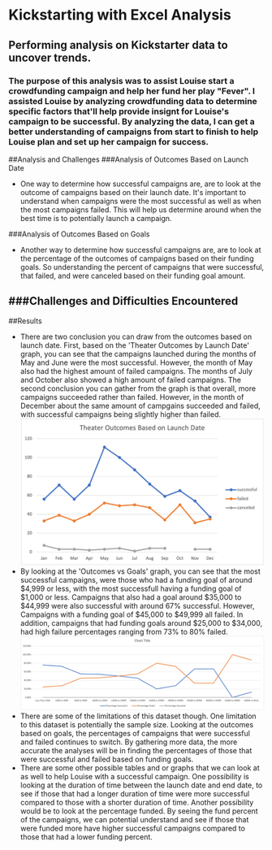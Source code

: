 # Kickstarting with Excel Analysis
## Performing analysis on Kickstarter data to uncover trends.
### The purpose of this analysis was to assist Louise start a crowdfunding campaign and help her fund her play "Fever". I assisted Louise by analyzing crowdfunding data to determine specific factors that'll help provide insignt for Louise's campaign to be successful. By analyzing the data, I can get a better understanding of campaigns from start to finish to help Louise plan and set up her campaign for success. 

##Analysis and Challenges
###Analysis of Outcomes Based on Launch Date
- One way to determine how successful campaigns are, are to look at the outcome of campaigns based on their launch date. It's important to understand when campaigns were the most successful as well as when the most campaigns failed. This will help us determine around when the best time is to potentially launch a campaign. 

###Analysis of Outcomes Based on Goals
- Another way to determine how successful campaigns are, are to look at the percentage of the outcomes of campaigns based on their funding goals. So understanding the percent of campaigns that were successful, that failed, and were canceled based on their funding goal amount.

###Challenges and Difficulties Encountered
- 

##Results
- There are two conclusion you can draw from the outcomes based on launch date. First, based on the 'Theater Outcomes by Launch Date' graph, you can see that the campaigns launched during the months of May and June were the most successful. However, the month of May also had the highest amount of failed campaigns. The months of July and October also showed a high amount of failed campaigns. The second conclusion you can gather from the graph is that overall, more campaigns succeeded rather than failed. However, in the month of December about the same amount of campgains succeeded and failed, with successful campaigns being slightly higher than failed. 
![Theater Outcomes by Launch Date](Theater_Outcomes_vs_Launch.png)
- By looking at the 'Outcomes vs Goals' graph, you can see that the most successful campaigns, were those who had a funding goal of around $4,999 or less, with the most successfull having a funding goal of $1,000 or less. Campaigns that also had a goal around $35,000 to $44,999 were also successful with around 67% successful. However, Campaigns with a funding goal of $45,000 to $49,999 all failed. In addition, campaigns that had funding goals around $25,000 to $34,000, had high failure percentages ranging from 73% to 80% failed.
![Oucomes vs Goals](Outcomes_vs_Goals.png)
- There are some of the limitations of this dataset though. One limitation to this dataset is potentially the sample size. Looking at the outcomes based on goals, the percentages of campaigns that were successful and failed continues to switch. By gathering more data, the more accurate the analyses will be in finding the percentages of those that were successful and failed based on funding goals.  
- There are some other possible tables and or graphs that we can look at as well to help Louise with a successful campaign. One possibility is looking at the duration of time between the launch date and end date, to see if those that had a longer duration of time were more successful compared to those with a shorter duration of time. Another possibility would be to look at the percentage funded. By seeing the fund percent of the campaigns, we can potential understand and see if those that were funded more have higher successful campaigns compared to those that had a lower funding percent. 
